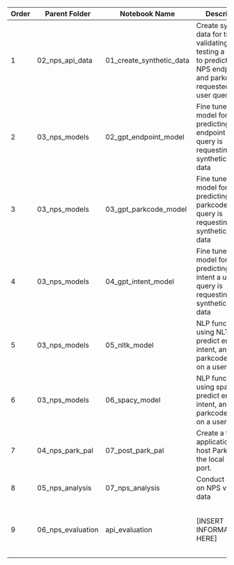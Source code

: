 | Order |     Parent Folder     |      Notebook Name       | Description                                      |     Input                  |     Output                 |
|-------|-----------------------|--------------------------|--------------------------------------------------|----------------------------|----------------------------|
| 1     | 02_nps_api_data      | 01_create_synthetic_data    | Create synthetic data for training, validating, and testing a model to predict the NPS endpoint and parkcode requested in a user query  | NPS Parks API endpoint data & synthetic user queries                | 1. synthetic_queries.csv <br> 2. park_to_parkcode.csv <br> 3. park_to_root.csv                                 |
| 2     | 03_nps_models      | 02_gpt_endpoint_model       | Fine tuned GPT model for predicting the endpoint a user query is requesting using synthetic_queries data       | 1. synthetic_queries.csv   | 1. endpoint_train_data.jsonl <br> 2. endpoint_val_data.jsonl <br> 3. endpoint_test_data.jsonl <br> 4. GPT Model: nps_model_endpoint<br>      |
| 3     | 03_nps_models      | 03_gpt_parkcode_model       | Fine tuned GPT model for predicting the parkcode a user query is requesting using synthetic_queries data       | 1. synthetic_queries.csv   | 1. parkcode_train_data.jsonl <br> 2. parkcode_val_data.jsonl <br> 3. parkcode_test_data.jsonl <br> 4. GPT Model: nps_model_parkcode<br>      |
| 4     | 03_nps_models      | 04_gpt_intent_model         | Fine tuned GPT model for predicting the intent a user query is requesting using synthetic_queries data         | 1. synthetic_queries.csv   | 1. intent_train_data.jsonl <br> 2. intent_val_data.jsonl <br> 3. intent_test_data.jsonl <br> 4. GPT Model: nps_model_intent<br>              |
| 5     | 03_nps_models      | 05_nltk_model         | NLP functions using NLTK to predict endpoint, intent, and parkcode based on a user query. ||
| 6     | 03_nps_models      | 06_spacy_model         | NLP functions using spaCy to predict endpoint, intent, and parkcode based on a user query. ||
| 7     | 04_nps_park_pal   | 07_post_park_pal       | Create a flask application to host Park Pal on the local 8000 port.| 1. index.html <br> 2. gpt_model_functions | A webpage hosted on your local 8000 port. |
| 8     | 05_nps_analysis   | 07_nps_analysis       | Conduct analysis on NPS visitation data | 1. NPS_visitations_2023.csv | 1. nps_monthly_visits.csv <br> 2. nps_yearly_visits.csv <br> 3. nps_top_parks.csv|
| 9     | 06_nps_evaluation   | api_evaluation       | [INSERT INFORMATION HERE] | 1. GPT Model: nps_model_intent <br> 2. GPT Model: nps_model_endpoint <br> 3. GPT Model: nps_model_parkcode | [INSERT INFORMATION HERE]|
